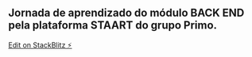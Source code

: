 ## Jornada de aprendizado do módulo BACK END pela plataforma STAART do grupo Primo.

[Edit on StackBlitz ⚡️](https://stackblitz.com/edit/staart-backend)
